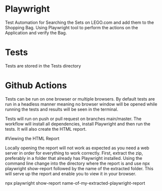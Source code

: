# Playwright
Test Automation for Searching the Sets on LEGO.com and add them to the Shopping Bag. 
Using Playwright tool to perform the actions on the Application and verify the Bag.

# Tests
Tests are stored in the Tests directory

# Github Actions
Tests can be run on one browser or multiple browsers. By default tests are run in a headless manner meaning no browser window will be opened while running the tests and results will be seen in the terminal.

Tests will run on push or pull request on branches main/master. The workflow will install all dependencies, install Playwright and then run the tests. It will also create the HTML report.

#Viewing the HTML Report

Locally opening the report will not work as expected as you need a web server in order for everything to work correctly. First, extract the zip, preferably in a folder that already has Playwright installed. Using the command line change into the directory where the report is and use npx playwright show-report followed by the name of the extracted folder. This will serve up the report and enable you to view it in your browser.

npx playwright show-report name-of-my-extracted-playwright-report
